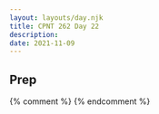 ```yaml
---
layout: layouts/day.njk
title: CPNT 262 Day 22
description: 
date: 2021-11-09
---
```


## Prep

{% comment %}
{% endcomment %}